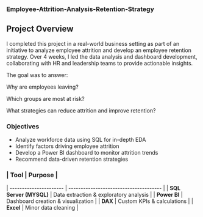 ### Employee-Attrition-Analysis-Retention-Strategy
## Project Overview
I completed this project in a real-world business setting as part of an initiative to analyze employee attrition and develop an employee retention strategy. Over 4 weeks, I led the data analysis and dashboard development, collaborating with HR and leadership teams to provide actionable insights.

The goal was to answer:

Why are employees leaving?

Which groups are most at risk?

What strategies can reduce attrition and improve retention?
### Objectives
- Analyze workforce data using SQL for in-depth EDA
- Identify factors driving employee attrition
- Develop a Power BI dashboard to monitor attrition trends
- Recommend data-driven retention strategies

### | Tool                   | Purpose                                |
| ---------------------- | -------------------------------------- |
| **SQL Server (MYSQL)** | Data extraction & exploratory analysis |
| **Power BI**           | Dashboard creation & visualization     |
| **DAX**                | Custom KPIs & calculations             |
| **Excel**              | Minor data cleaning                    |
